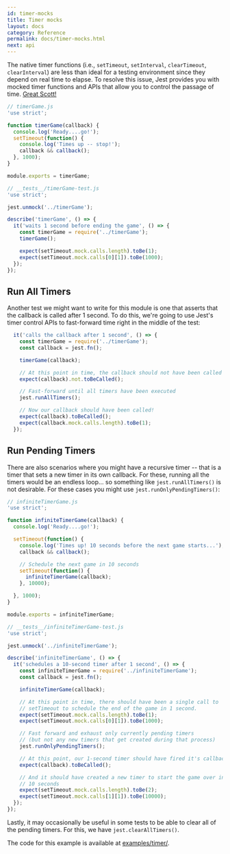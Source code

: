 ```yaml
---
id: timer-mocks
title: Timer mocks
layout: docs
category: Reference
permalink: docs/timer-mocks.html
next: api
---
```


The native timer functions (i.e., `setTimeout`, `setInterval`, `clearTimeout`,
`clearInterval`) are less than ideal for a testing environment since they depend
on real time to elapse. To resolve this issue, Jest provides you with mocked
timer functions and APIs that allow you to control the passage of time.
[Great Scott!](https://www.youtube.com/watch?v=5gVv10J4nio)

```javascript
// timerGame.js
'use strict';

function timerGame(callback) {
  console.log('Ready....go!');
  setTimeout(function() {
    console.log('Times up -- stop!');
    callback && callback();
  }, 1000);
}

module.exports = timerGame;
```

```javascript
// __tests__/timerGame-test.js
'use strict';

jest.unmock('../timerGame');

describe('timerGame', () => {
  it('waits 1 second before ending the game', () => {
    const timerGame = require('../timerGame');
    timerGame();

    expect(setTimeout.mock.calls.length).toBe(1);
    expect(setTimeout.mock.calls[0][1]).toBe(1000);
  });
});
```

## Run All Timers

Another test we might want to write for this module is one that asserts that the
callback is called after 1 second. To do this, we're going to use Jest's timer
control APIs to fast-forward time right in the middle of the test:

```javascript
  it('calls the callback after 1 second', () => {
    const timerGame = require('../timerGame');
    const callback = jest.fn();

    timerGame(callback);

    // At this point in time, the callback should not have been called yet
    expect(callback).not.toBeCalled();

    // Fast-forward until all timers have been executed
    jest.runAllTimers();

    // Now our callback should have been called!
    expect(callback).toBeCalled();
    expect(callback.mock.calls.length).toBe(1);
  });
```

## Run Pending Timers

There are also scenarios where you might have a recursive timer -- that is a
timer that sets a new timer in its own callback. For these, running all the
timers would be an endless loop… so something like `jest.runAllTimers()` is not
desirable. For these cases you might use `jest.runOnlyPendingTimers()`:

```javascript
// infiniteTimerGame.js
'use strict';

function infiniteTimerGame(callback) {
  console.log('Ready....go!');

  setTimeout(function() {
    console.log('Times up! 10 seconds before the next game starts...');
    callback && callback();

    // Schedule the next game in 10 seconds
    setTimeout(function() {
      infiniteTimerGame(callback);
    }, 10000);

  }, 1000);
}

module.exports = infiniteTimerGame;
```

```javascript
// __tests__/infiniteTimerGame-test.js
'use strict';

jest.unmock('../infiniteTimerGame');

describe('infiniteTimerGame', () => {
  it('schedules a 10-second timer after 1 second', () => {
    const infiniteTimerGame = require('../infiniteTimerGame');
    const callback = jest.fn();

    infiniteTimerGame(callback);

    // At this point in time, there should have been a single call to
    // setTimeout to schedule the end of the game in 1 second.
    expect(setTimeout.mock.calls.length).toBe(1);
    expect(setTimeout.mock.calls[0][1]).toBe(1000);

    // Fast forward and exhaust only currently pending timers
    // (but not any new timers that get created during that process)
    jest.runOnlyPendingTimers();

    // At this point, our 1-second timer should have fired it's callback
    expect(callback).toBeCalled();

    // And it should have created a new timer to start the game over in
    // 10 seconds
    expect(setTimeout.mock.calls.length).toBe(2);
    expect(setTimeout.mock.calls[1][1]).toBe(10000);
  });
});
```
Lastly, it may occasionally be useful in some tests to be able to clear all of
the pending timers. For this, we have `jest.clearAllTimers()`.

The code for this example is available at
[examples/timer/](https://github.com/facebook/jest/tree/master/examples/timer).
